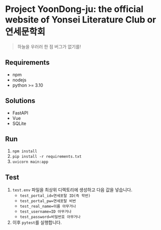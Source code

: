 # Project YoonDong-ju: the official website of Yonsei Literature Club or 연세문학회
> 하늘을 우러러 한 점 버그가 없기를!
## Requirements
- npm
- nodejs
- python >= 3.10
## Solutions
- FastAPI
- Vue
- SQLite
## Run
1. `npm install`
1. `pip install -r requirements.txt`
1. `uvicorn main:app`
## Test
1. `test.env` 파일을 최상위 디렉토리에 생성하고 다음 값을 넣습니다.
    - `test_portal_id=연세포탈 ID(즉 학번)`
    - `test_portal_pw=연세포탈 비번`
    - `test_real_name=이름 아무거나`
    - `test_username=ID 아무거나`
    - `test_password=비밀번호 아무거나`
1. 이후 `pytest`를 실행합니다.
